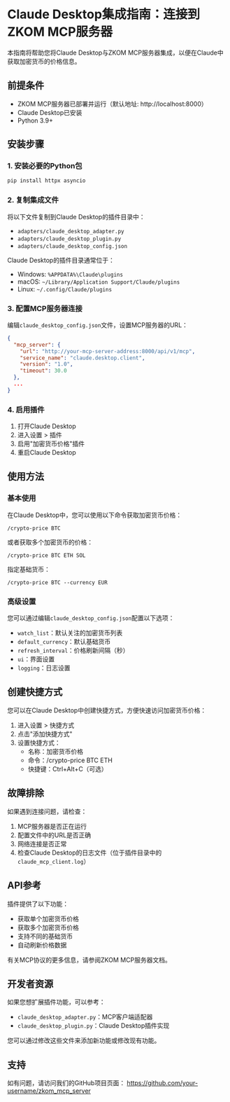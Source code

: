 # Claude Desktop集成指南：连接到ZKOM MCP服务器

本指南将帮助您将Claude Desktop与ZKOM MCP服务器集成，以便在Claude中获取加密货币的价格信息。

## 前提条件

- ZKOM MCP服务器已部署并运行（默认地址: http://localhost:8000）
- Claude Desktop已安装
- Python 3.9+

## 安装步骤

### 1. 安装必要的Python包

```bash
pip install httpx asyncio
```

### 2. 复制集成文件

将以下文件复制到Claude Desktop的插件目录中：

- `adapters/claude_desktop_adapter.py`
- `adapters/claude_desktop_plugin.py`
- `adapters/claude_desktop_config.json`

Claude Desktop的插件目录通常位于：
- Windows: `%APPDATA%\Claude\plugins`
- macOS: `~/Library/Application Support/Claude/plugins`
- Linux: `~/.config/Claude/plugins`

### 3. 配置MCP服务器连接

编辑`claude_desktop_config.json`文件，设置MCP服务器的URL：

```json
{
  "mcp_server": {
    "url": "http://your-mcp-server-address:8000/api/v1/mcp",
    "service_name": "claude.desktop.client",
    "version": "1.0",
    "timeout": 30.0
  },
  ...
}
```

### 4. 启用插件

1. 打开Claude Desktop
2. 进入设置 > 插件
3. 启用"加密货币价格"插件
4. 重启Claude Desktop

## 使用方法

### 基本使用

在Claude Desktop中，您可以使用以下命令获取加密货币价格：

```
/crypto-price BTC
```

或者获取多个加密货币的价格：

```
/crypto-price BTC ETH SOL
```

指定基础货币：

```
/crypto-price BTC --currency EUR
```

### 高级设置

您可以通过编辑`claude_desktop_config.json`配置以下选项：

- `watch_list`：默认关注的加密货币列表
- `default_currency`：默认基础货币
- `refresh_interval`：价格刷新间隔（秒）
- `ui`：界面设置
- `logging`：日志设置

## 创建快捷方式

您可以在Claude Desktop中创建快捷方式，方便快速访问加密货币价格：

1. 进入设置 > 快捷方式
2. 点击"添加快捷方式"
3. 设置快捷方式：
   - 名称：加密货币价格
   - 命令：/crypto-price BTC ETH
   - 快捷键：Ctrl+Alt+C（可选）

## 故障排除

如果遇到连接问题，请检查：

1. MCP服务器是否正在运行
2. 配置文件中的URL是否正确
3. 网络连接是否正常
4. 检查Claude Desktop的日志文件（位于插件目录中的`claude_mcp_client.log`）

## API参考

插件提供了以下功能：

- 获取单个加密货币价格
- 获取多个加密货币价格
- 支持不同的基础货币
- 自动刷新价格数据

有关MCP协议的更多信息，请参阅ZKOM MCP服务器文档。

## 开发者资源

如果您想扩展插件功能，可以参考：

- `claude_desktop_adapter.py`：MCP客户端适配器
- `claude_desktop_plugin.py`：Claude Desktop插件实现

您可以通过修改这些文件来添加新功能或修改现有功能。

## 支持

如有问题，请访问我们的GitHub项目页面：
https://github.com/your-username/zkom_mcp_server 